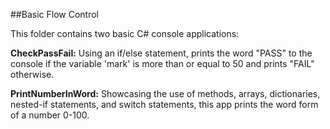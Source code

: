 ##Basic Flow Control

This folder contains two basic C# console applications:

**CheckPassFail:** Using an if/else statement, prints the word "PASS" to the console if the variable 'mark' is more than or equal to 50 and prints "FAIL" otherwise.

**PrintNumberInWord:** Showcasing the use of methods, arrays, dictionaries, nested-if statements, and switch statements, this app prints the word form of a number 0-100.
